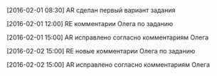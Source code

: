 [2016-02-01 08:30] AR сделан первый вариант задания

[2016-02-01 12:00] RE комментарии Олега по заданию

[2016-02-01 15:00] AR исправлено согласно комментариям Олега

[2016-02-02 15:00] RE новые комментарии Олега по заданию

[2016-02-02 15:00] AR исправлено согласно комментариям Олега
